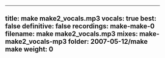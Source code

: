 
---
title: make make2_vocals.mp3
vocals: true
best: false
definitive: false
recordings: make-make-0
filename: make make2_vocals.mp3
mixes: make-make2_vocals-mp3
folder: 2007-05-12/make make
weight: 0
---
